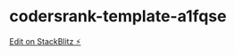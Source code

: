 # codersrank-template-a1fqse

[Edit on StackBlitz ⚡️](https://stackblitz.com/edit/codersrank-template-a1fqse)